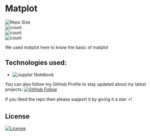 # Matplot

![Repo Size](https://img.shields.io/github/repo-size/ShravyaRNadig/Matplot) <br>
![count](https://img.shields.io/github/languages/count/ShravyaRNadig/Matplot) <br>
![count](https://img.shields.io/github/forks/ShravyaRNadig/Matplot?style=social) <br>
![count](https://img.shields.io/github/watchers/ShravyaRNadig/Matplot?style=social) <br>

We used matplot here to know the basic of matplot

## Technologies used: 
- ![Jupyter Notebook](https://img.shields.io/badge/Language-JupyterNotebook-red) 

You can also follow my GitHub Profile to stay updated about my latest projects: [![GitHub Follow](https://img.shields.io/badge/Connect-ShravyaRNadig-blue.svg?logo=Github&longCache=true&style=social&label=Follow)](https://github.com/ShravyaRNadig)

If you liked the repo then please support it by giving it a star ⭐!

## License
[![License](https://img.shields.io/badge/License-Apache%202.0-red.svg)](https://opensource.org/licenses/Apache)
